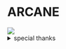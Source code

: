 # ARCANE



<img src="https://telegra.ph/file/c93fe3cca630875166788.jpg"/>

<details>

<summary> special thanks </summary>

<b>LEGEND X (@LEGENDX22) A CODER AND HELPER AND FRIEND</b>

<h1>#TEAMLEGEND</h1>

</details>
